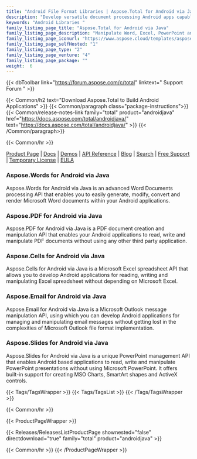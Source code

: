 ```yaml
---
title: "Android File Format Libraries | Aspose.Total for Android via Java"
description: "Develop versatile document processing Android apps capable of handling multiple formats. One can easily create, read, modify and inter-convert formats. "
keywords: "Android Libraries "
family_listing_page_title: "Aspose.Total for Android via Java"
family_listing_page_description: "Manipulate Word, Excel, PowerPoint and other formats in mobile apps. It works with Android OS 2.3 or later."
family_listing_page_iconurl: "https://www.aspose.cloud/templates/aspose/App_Themes/V3/images/total/272x272/aspose_total-for-android-min.png"
family_listing_page_selfHosted: "1"
family_listing_page_type: "2"
family_listing_page_venture: "4"
family_listing_page_package: ""
weight:  6
---
```


{{< dbToolbar link="https://forum.aspose.com/c/total" linktext=" Support Forum " >}}

{{< Common/h2 text="Download Aspose.Total to Build Android Applications"  >}}
{{< Common/paragraph class="package-instructions">}}
{{< Common/release-notes-link family="total" product="androidjava" href="https://docs.aspose.com/total/androidjava/" text="https://docs.aspose.com/total/androidjava/"  >}}
{{< /Common/paragraph>}}

{{< Common/hr >}}

[Product Page](https://products.aspose.com/total/android-java/) | [Docs](https://docs.aspose.com/total/androidjava/) | [Demos](https://products.aspose.app/total/family) | [API Reference](https://reference.aspose.com/) | [Blog](https://blog.aspose.com/categories/aspose.total-product-family/) | [Search](https://search.aspose.com/) | [Free Support](https://forum.aspose.com/c/total/7) | [Temporary License](https://purchase.aspose.com/temporary-license) | [EULA](https://about.aspose.com/legal/eula/)

### Aspose.Words for Android via Java

Aspose.Words for Android via Java is an advanced Word Documents processing API that enables you to easily generate, modify, convert and render Microsoft Word documents within your Android applications.

### Aspose.PDF for Android via Java

Aspose.PDF for Android via Java is a PDF document creation and manipulation API that enables your Android applications to read, write and manipulate PDF documents without using any other third party application.

### Aspose.Cells for Android via Java

Aspose.Cells for Android via Java is a Microsoft Excel spreadsheet API that allows you to develop Android applications for reading, writing and manipulating Excel spreadsheet without depending on Microsoft Excel.

### Aspose.Email for Android via Java

Aspose.Email for Android via Java is a Microsoft Outlook message manipulation API, using which you can develop Android applications for managing and manipulating email messages without getting lost in the complexities of Microsoft Outlook file format implementation.

### Aspose.Slides for Android via Java

Aspose.Slides for Android via Java is a unique PowerPoint management API that enables Android based applications to read, write and manipulate PowerPoint presentations without using Microsoft PowerPoint. It offers built-in support for creating MSO Charts, SmartArt shapes and ActiveX controls.

{{< Tags/TagsWrapper >}}
{{< Tags/TagsList >}}
{{< /Tags/TagsWrapper >}}

{{< Common/hr >}}

{{< ProductPageWrapper >}}

<!-- ReleasesListProductPage-->

{{< Releases/ReleasesListProductPage shownested="false"  directdownload="true" family="total" product="androidjava" >}}

<!-- /ReleasesListProductPage-->

{{< Common/hr >}}
{{< /ProductPageWrapper >}}
